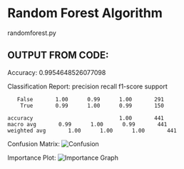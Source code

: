# Random Forest Algorithm
randomforest.py

## OUTPUT FROM CODE:

Accuracy: 0.9954648526077098

Classification Report:
              precision    recall  f1-score   support

       False       1.00      0.99      1.00       291
        True       0.99      1.00      0.99       150

    accuracy                           1.00       441
    macro avg       0.99      1.00      0.99       441
    weighted avg       1.00      1.00      1.00       441


Confusion Matrix:
![Confusion](https://github.com/user-attachments/assets/969ecb2a-492c-484a-a878-73d2ca3db418)

Importance Plot:
![Importance Graph](https://github.com/user-attachments/assets/e2e7e8e4-b20b-49c8-bb06-6d0def3225f2)
